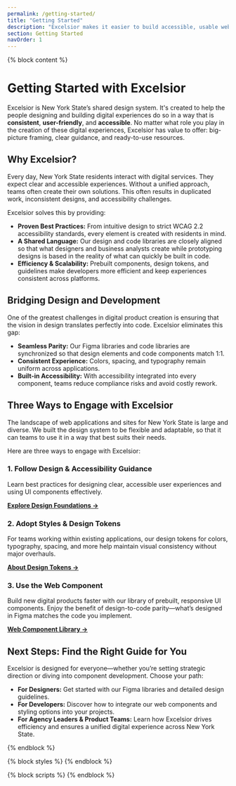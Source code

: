 ```yaml
---
permalink: /getting-started/
title: "Getting Started"
description: "Excelsior makes it easier to build accessible, usable websites for New York State."
section: Getting Started
navOrder: 1
---
```


{% block content %}

# Getting Started with Excelsior

Excelsior is New York State’s shared design system. It's created to help the people designing and building digital experiences do so in a way that is **consistent**, **user-friendly**, and **accessible**. No matter what role you play in the creation of these digital experiences, Excelsior has value to offer: big-picture framing, clear guidance, and ready-to-use resources.

## Why Excelsior?

Every day, New York State residents interact with digital services. They expect clear and accessible experiences. Without a unified approach, teams often create their own solutions. This often results in duplicated work, inconsistent designs, and accessibility challenges.

Excelsior solves this by providing:

- **Proven Best Practices:** From intuitive design to strict WCAG 2.2 accessibility standards, every element is created with residents in mind.
- **A Shared Language:** Our design and code libraries are closely aligned so that what designers and business analysts create while prototyping designs is based in the reality of what can quickly be built in code.
- **Efficiency & Scalability:** Prebuilt components, design tokens, and guidelines make developers more efficient and keep experiences consistent across platforms.

## Bridging Design and Development

One of the greatest challenges in digital product creation is ensuring that the vision in design translates perfectly into code. Excelsior eliminates this gap:

- **Seamless Parity:** Our Figma libraries and code libraries are synchronized so that design elements and code components match 1:1.
- **Consistent Experience:** Colors, spacing, and typography remain uniform across applications.
- **Built-in Accessibility:** With accessibility integrated into every component, teams reduce compliance risks and avoid costly rework.

## Three Ways to Engage with Excelsior

The landscape of web applications and sites for New York State is large and diverse. We built the design system to be flexible and adaptable, so that it can teams to use it in a way that best suits their needs. 

Here are three ways to engage with Excelsior:

### 1. Follow Design & Accessibility Guidance

Learn best practices for designing clear, accessible user experiences and using UI components effectively.

**[Explore Design Foundations →](/foundations/)**

### 2. Adopt Styles & Design Tokens

For teams working within existing applications, our design tokens for colors, typography, spacing, and more help maintain visual consistency without major overhauls.  

**[About Design Tokens →](/foundations/design-tokens/)**

### 3. Use the Web Component

Build new digital products faster with our library of prebuilt, responsive UI components. Enjoy the benefit of design-to-code parity—what’s designed in Figma matches the code you implement.  

**[Web Component Library →](/components/)**

## Next Steps: Find the Right Guide for You

Excelsior is designed for everyone—whether you’re setting strategic direction or diving into component development. Choose your path:

- **For Designers:** Get started with our Figma libraries and detailed design guidelines.
- **For Developers:** Discover how to integrate our web components and styling options into your projects.
- **For Agency Leaders & Product Teams:** Learn how Excelsior drives efficiency and ensures a unified digital experience across New York State.

{% endblock %}

{% block styles %}
{% endblock %}

{% block scripts %}
{% endblock %}